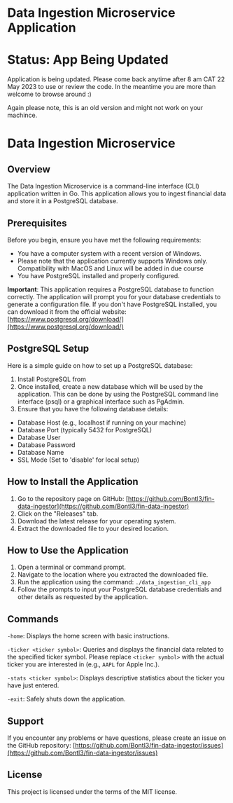 # Data Ingestion Microservice Application

# Status: App Being Updated
Application is being updated. Please come back anytime after 8 am CAT 22 May 2023 to use or review the code. In the meantime you are more than welcome to browse around :) 

Again please note, this is an old version and might not work on your machince. 

# Data Ingestion Microservice

## Overview

The Data Ingestion Microservice is a command-line interface (CLI) application written in Go. This application allows you to ingest financial data and store it in a PostgreSQL database.

## Prerequisites

Before you begin, ensure you have met the following requirements:

* You have a computer system with a recent version of Windows.
* Please note that the application currently supports Windows only. Compatibility with MacOS and Linux will be added in due course
* You have PostgreSQL installed and properly configured. 

**Important**: This application requires a PostgreSQL database to function correctly. The application will prompt you for your database credentials to generate a configuration file. If you don't have PostgreSQL installed, you can download it from the official website: [https://www.postgresql.org/download/](https://www.postgresql.org/download/)

## PostgreSQL Setup

Here is a simple guide on how to set up a PostgreSQL database:
1. Install PostgreSQL from
2. Once installed, create a new database which will be used by the application. This can be done by using the PostgreSQL command line interface (psql) or a graphical interface such as PgAdmin.
3. Ensure that you have the following database details:
 * Database Host (e.g., localhost if running on your machine)
  * Database Port (typically 5432 for PostgreSQL)
  * Database User
  * Database Password
  * Database Name
  * SSL Mode (Set to 'disable' for local setup)

## How to Install the Application

1. Go to the repository page on GitHub: [https://github.com/Bontl3/fin-data-ingestor](https://github.com/Bontl3/fin-data-ingestor)
2. Click on the "Releases" tab.
3. Download the latest release for your operating system.
4. Extract the downloaded file to your desired location.

## How to Use the Application

1. Open a terminal or command prompt.
2. Navigate to the location where you extracted the downloaded file.
3. Run the application using the command: `./data_ingestion_cli_app`
4. Follow the prompts to input your PostgreSQL database credentials and other details as requested by the application.

## Commands

`-home`: Displays the home screen with basic instructions.

`-ticker <ticker symbol>`: Queries and displays the financial data related to the specified ticker symbol. Please replace `<ticker symbol>` with the actual ticker you are interested in (e.g., `AAPL` for Apple Inc.).

`-stats <ticker symbol>`: Displays descriptive statistics about the ticker you have just entered.

`-exit`: Safely shuts down the application.

## Support

If you encounter any problems or have questions, please create an issue on the GitHub repository: [https://github.com/Bontl3/fin-data-ingestor/issues](https://github.com/Bontl3/fin-data-ingestor/issues)

## License

This project is licensed under the terms of the MIT license.

